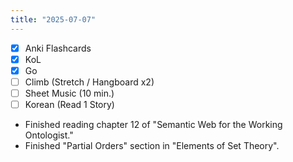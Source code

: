 ```yaml
---
title: "2025-07-07"
---
```


- [x] Anki Flashcards
- [x] KoL
- [x] Go
- [ ] Climb (Stretch / Hangboard x2)
- [ ] Sheet Music (10 min.)
- [ ] Korean (Read 1 Story)

* Finished reading chapter 12 of "Semantic Web for the Working Ontologist."
* Finished "Partial Orders" section in "Elements of Set Theory".